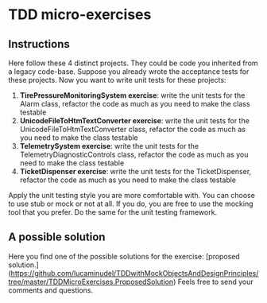 # TDD micro-exercises

## Instructions

Here follow these 4 distinct projects. They could be code you inherited from a legacy code-base. Suppose you already wrote the acceptance tests for these projects. 
Now you want to write unit tests for these projects:

1. **TirePressureMonitoringSystem exercise**:  write the unit tests for the Alarm class, refactor the code as much as you need to make the class testable
1. **UnicodeFileToHtmTextConverter exercise**: write the unit tests for the UnicodeFileToHtmTextConverter class, refactor the code as much as you need to make the class testable
1. **TelemetrySystem exercise**: write the unit tests for the TelemetryDiagnosticControls class, refactor the code as much as you need to make the class testable
1. **TicketDispenser exercise**: write the unit tests for the TicketDispenser, refactor the code as much as you need to make the class testable

Apply the unit testing style you are more comfortable with. You can choose to use stub or mock or not at all. If you do, you are free to use the mocking tool that you prefer. Do the same for the unit testing framework.

## A possible solution

Here you find one of the possible solutions for the exercise: [proposed solution.] (https://github.com/lucaminudel/TDDwithMockObjectsAndDesignPrinciples/tree/master/TDDMicroExercises.ProposedSolution) 
Feels free to send your comments and questions.

